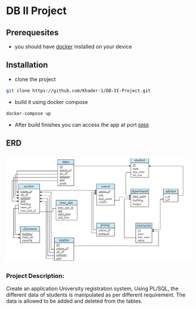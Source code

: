 # DB II Project

## Prerequesites

- you should have [docker](https://www.docker.com/) installed on your device

## Installation

- clone the project

```bash
git clone https://github.com/Khader-1/DB-II-Project.git
```

- build it using docker compose

```bash
docker-compose up
```

- After build finishes you can access the app at port [`6868`](http://localhost:6868)

## ERD

## !["ERD"](university_db_schema.png)

### Project Description:

Create an application University registration system, Using PL/SQL, the different data of
students is manipulated as per different requirement. The data is allowed to be added and
deleted from the tables.
